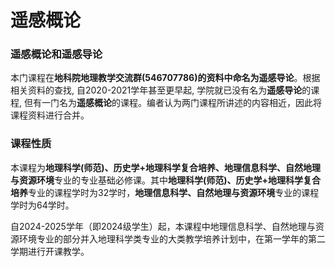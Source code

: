 # 遥感概论

### 遥感概论和遥感导论
本门课程在**地科院地理教学交流群(546707786)**的资料中命名为**遥感导论**。根据相关资料的查找, 自2020-2021学年甚至更早起, 学院就已没有名为**遥感导论**的课程, 但有一门名为**遥感概论**的课程。编者认为两门课程所讲述的内容相近，因此将课程资料进行合并。

### 课程性质
本课程为**地理科学(师范)、历史学+地理科学复合培养、地理信息科学、自然地理与资源环境**专业的专业基础必修课。其中**地理科学(师范)、历史学+地理科学复合培养**专业的课程学时为32学时，**地理信息科学、自然地理与资源环境**专业的课程学时为64学时。

自2024-2025学年（即2024级学生）起，本课程中地理信息科学、自然地理与资源环境专业的部分并入地理科学类专业的大类教学培养计划中，在第一学年的第二学期进行开课教学。